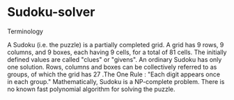 # Sudoku-solver
Terminology

A Sudoku (i.e. the puzzle) is a partially completed grid. A grid has 9 rows, 9 columns, and 9 boxes, each having 9 cells, for a total of 81 cells. The initially defined values are called "clues" or "givens". An ordinary Sudoku has only one solution. Rows, columns and boxes can be collectively referred to as groups, of which the grid has 27 .The One Rule : "Each digit appears once in each group."
Mathematically, Sudoku is a NP-complete problem. There is no known fast polynomial algorithm for solving the puzzle.



